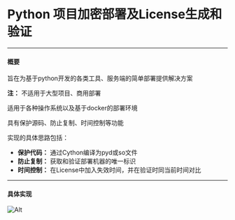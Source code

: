# Python 项目加密部署及License生成和验证

---

#### 概要

旨在为基于python开发的各类工具、服务端的简单部署提供解决方案

**注：** 不适用于大型项目、商用部署

适用于各种操作系统以及基于docker的部署环境

具有保护源码、防止复制、时间控制等功能

实现的具体思路包括：
- **保护代码：** 通过Cython编译为pyd或so文件
- **防止复制：** 获取和验证部署机器的唯一标识
- **时间控制：** 在License中加入失效时间，并在验证时同当前时间对比

---
#### 具体实现
![Alt](https://github.com/sunchang272/python-license/blob/main/images/frame.png?raw=true)
